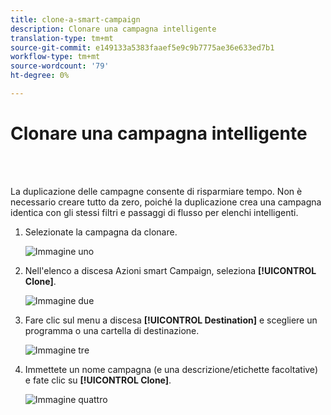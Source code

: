 ```yaml
---
title: clone-a-smart-campaign
description: Clonare una campagna intelligente
translation-type: tm+mt
source-git-commit: e149133a5383faaef5e9c9b7775ae36e633ed7b1
workflow-type: tm+mt
source-wordcount: '79'
ht-degree: 0%

---
```



# Clonare una campagna intelligente

<br> 

La duplicazione delle campagne consente di risparmiare tempo. Non è necessario creare tutto da zero, poiché la duplicazione crea una campagna identica con gli stessi filtri e passaggi di flusso per elenchi intelligenti.

1. Selezionate la campagna da clonare.

   ![Immagine uno](/help/sky/assets/smart-campaigns/clone-a-smart-campaign/clone-a-smart-campaign-1.png)

1. Nell&#39;elenco a discesa Azioni smart Campaign, seleziona **[!UICONTROL Clone]**.

   ![Immagine due](/help/sky/assets/smart-campaigns/clone-a-smart-campaign/clone-a-smart-campaign-2.png)

1. Fare clic sul menu a discesa **[!UICONTROL Destination]** e scegliere un programma o una cartella di destinazione.

   ![Immagine tre](/help/sky/assets/smart-campaigns/clone-a-smart-campaign/clone-a-smart-campaign-3.png)

1. Immettete un nome campagna (e una descrizione/etichette facoltative) e fate clic su **[!UICONTROL Clone]**.

   ![Immagine quattro](/help/sky/assets/smart-campaigns/clone-a-smart-campaign/clone-a-smart-campaign-4.png)
